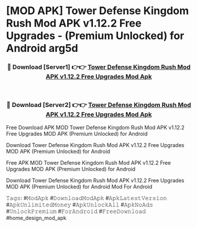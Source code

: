 # [MOD APK] Tower Defense Kingdom Rush Mod APK v1.12.2 Free Upgrades - (Premium Unlocked) for Android arg5d



<div align="center">
<h3>🔴 Download [Server1] 👉👉 <a href="https://momento.my/?title=Tower_Defense_Kingdom_Rush_Mod_APK_v1.12.2_Free_Upgrades">Tower Defense Kingdom Rush Mod APK v1.12.2 Free Upgrades Mod Apk</a></h3><br>

<h3>🔴 Download [Server2] 👉👉 <a href="https://momento.my/?title=Tower_Defense_Kingdom_Rush_Mod_APK_v1.12.2_Free_Upgrades">Tower Defense Kingdom Rush Mod APK v1.12.2 Free Upgrades Mod Apk</a></h3>
</div>



Free Download APK MOD Tower Defense Kingdom Rush Mod APK v1.12.2 Free Upgrades MOD APK (Premium Unlocked) for Android

Download Tower Defense Kingdom Rush Mod APK v1.12.2 Free Upgrades MOD APK (Premium Unlocked) for Android

Free APK MOD Tower Defense Kingdom Rush Mod APK v1.12.2 Free Upgrades MOD APK (Premium Unlocked) for Android

Download Tower Defense Kingdom Rush Mod APK v1.12.2 Free Upgrades MOD APK (Premium Unlocked) for Android Mod For Android

𝚃𝚊𝚐𝚜: #𝙼𝚘𝚍𝙰𝚙𝚔 #𝙳𝚘𝚠𝚗𝚕𝚘𝚊𝚍𝙼𝚘𝚍𝙰𝚙𝚔 #𝙰𝚙𝚔𝙻𝚊𝚝𝚎𝚜𝚝𝚅𝚎𝚛𝚜𝚒𝚘𝚗 #𝙰𝚙𝚔𝚄𝚗𝚕𝚒𝚖𝚒𝚝𝚎𝚍𝙼𝚘𝚗𝚎𝚢 #𝙰𝚙𝚔𝚄𝚗𝚕𝚘𝚌𝚔𝙰𝚕𝚕 #𝙰𝚙𝚔𝙽𝚘𝙰𝚍𝚜 #𝚄𝚗𝚕𝚘𝚌𝚔𝙿𝚛𝚎𝚖𝚒𝚞𝚖 #𝙵𝚘𝚛𝙰𝚗𝚍𝚛𝚘𝚒𝚍 #𝙵𝚛𝚎𝚎𝙳𝚘𝚠𝚗𝚕𝚘𝚊𝚍 #home_design_mod_apk
